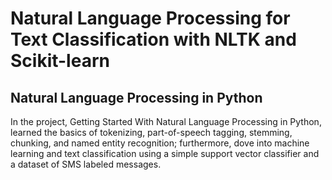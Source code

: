 # Natural Language Processing for Text Classification with NLTK and Scikit-learn

## Natural Language Processing in Python

In the project, Getting Started With Natural Language Processing in Python, learned the basics of tokenizing, part-of-speech tagging, stemming, chunking, and named entity recognition; furthermore, dove into machine learning and text classification using a simple support vector classifier and a dataset of SMS labeled messages.

